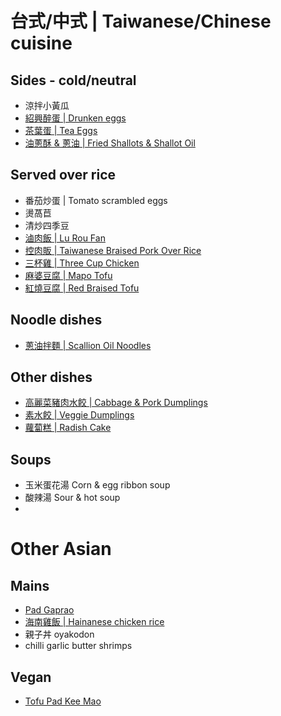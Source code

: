 # 台式/中式 | Taiwanese/Chinese cuisine

## Sides - cold/neutral

- 涼拌小黃瓜
- [紹興醉蛋 | Drunken eggs](drunken-eggs.md)
- [茶葉蛋 | Tea Eggs](tea-eggs.md)
- [油蔥酥 & 蔥油 | Fried Shallots & Shallot Oil](fried-shallots-oil.md)

## Served over rice

- 番茄炒蛋 | Tomato scrambled eggs 
- 燙萵苣
- 清炒四季豆
- [滷肉飯 | Lu Rou Fan](lu-rou-fan.md)
- [控肉販 | Taiwanese Braised Pork Over Rice](braised-pork-rice.md)
- [三杯雞 | Three Cup Chicken](three-cup-chicken.md)
- [麻婆豆腐 | Mapo Tofu](mapo-tofu.md)
- [紅燒豆腐 | Red Braised Tofu](red-braised-tofu.md)

## Noodle dishes

- [蔥油拌麵 | Scallion Oil Noodles](scallion-oil-noodles.md)

## Other dishes

- [高麗菜豬肉水餃 | Cabbage & Pork Dumplings](cabbage-pork-dumplings.md)
- [素水餃 | Veggie Dumplings](veggie-dumplings.md)
- [蘿蔔糕 | Radish Cake](radish-cake.md)

## Soups

- 玉米蛋花湯 Corn & egg ribbon soup 
- 酸辣湯 Sour & hot soup
- 

# Other Asian

## Mains

- [Pad Gaprao](pad-gaprao.md)
- [海南雞飯 | Hainanese chicken rice](hainanese-chicken-rice.md)
- 親子丼 oyakodon
- chilli garlic butter shrimps

## Vegan

- [Tofu Pad Kee Mao](tofu-pad-kee-mao.md)

